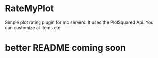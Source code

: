 # RateMyPlot
Simple plot rating plugin for mc servers. It uses the PlotSquared Api. You can customize all items etc.

# better README coming soon
